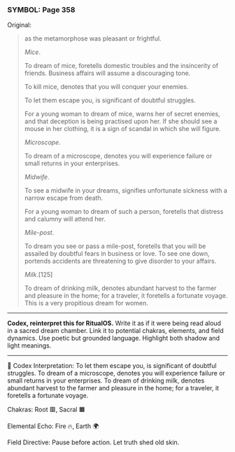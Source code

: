 ### SYMBOL: Page 358

Original:
> as the metamorphose was pleasant or frightful.
> 
> 
> _Mice_.
> 
> 
> To dream of mice, foretells domestic troubles and the insincerity of friends.
> Business affairs will assume a discouraging tone.
> 
> 
> To kill mice, denotes that you will conquer your enemies.
> 
> 
> To let them escape you, is significant of doubtful struggles.
> 
> 
> For a young woman to dream of mice, warns her of secret enemies,
> and that deception is being practised upon her. If she
> should see a mouse in her clothing, it is a sign of scandal
> in which she will figure.
> 
> 
> _Microscope_.
> 
> 
> To dream of a microscope, denotes you will experience failure
> or small returns in your enterprises.
> 
> 
> _Midwife_.
> 
> 
> To see a midwife in your dreams, signifies unfortunate sickness
> with a narrow escape from death.
> 
> 
> For a young woman to dream of such a person, foretells that distress
> and calumny will attend her.
> 
> 
> _Mile-post_.
> 
> 
> To dream you see or pass a mile-post, foretells that you
> will be assailed by doubtful fears in business or love.
> To see one down, portends accidents are threatening to give
> disorder to your affairs.
> 
> 
> _Milk_.[125]
> 
> 
> To dream of drinking milk, denotes abundant harvest to the farmer and
> pleasure in the home; for a traveler, it foretells a fortunate voyage.
> This is a very propitious dream for women.

---

**Codex, reinterpret this for RitualOS.**
Write it as if it were being read aloud in a sacred dream chamber.
Link it to potential chakras, elements, and field dynamics.
Use poetic but grounded language.
Highlight both shadow and light meanings.

---

🔁 Codex Interpretation:
To let them escape you, is significant of doubtful struggles. To dream of a microscope, denotes you will experience failure or small returns in your enterprises. To dream of drinking milk, denotes abundant harvest to the farmer and pleasure in the home; for a traveler, it foretells a fortunate voyage.

Chakras: Root 🟥, Sacral 🟧

Elemental Echo: Fire 🔥, Earth 🌍

Field Directive: Pause before action. Let truth shed old skin.

